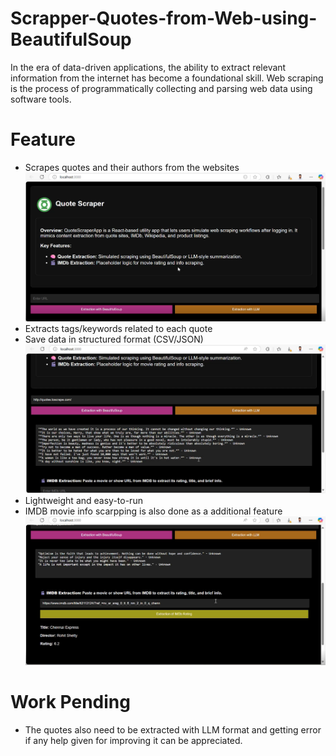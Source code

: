# Scrapper-Quotes-from-Web-using-BeautifulSoup
In the era of data-driven applications, the ability to extract relevant information from the internet has become a foundational skill. Web scraping is the process of programmatically collecting and parsing web data using software tools.​

# Feature
- Scrapes quotes and their authors from the websites
  ![Alt text](1.png)
- Extracts tags/keywords related to each quote
- Save data in structured format (CSV/JSON)
![Alt text](2.png)
- Lightweight and easy-to-run
- IMDB movie info scarpping is also done as a additional feature
![Alt text](3.png)


# Work Pending
- The quotes also need to be extracted with LLM format and getting error if any help given for improving it can be appreciated. 
